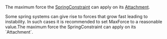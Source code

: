 The maximum force the [SpringConstraint](https://developer.roblox.com/en-us/api-reference/class/SpringConstraint) can apply on its [Attachment](https://developer.roblox.com/en-us/api-reference/class/Attachment).

Some spring systems can give rise to forces that grow fast leading to instability. In such cases it is recommended to set MaxForce to a reasonable value.The maximum force the SpringConstraint can apply on its \`Attachment\`.